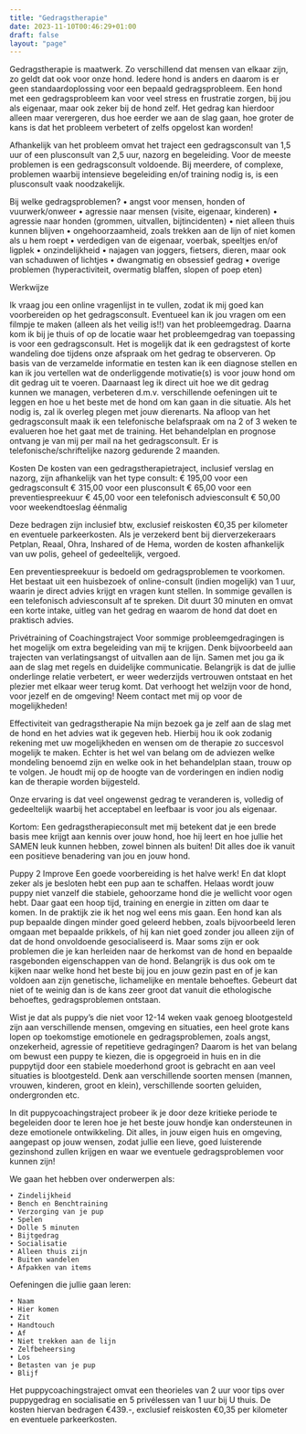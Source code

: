 ```yaml
---
title: "Gedragstherapie"
date: 2023-11-10T00:46:29+01:00
draft: false
layout: "page"
---
```


Gedragstherapie is maatwerk. Zo verschillend dat mensen van elkaar zijn, zo geldt dat ook voor onze hond. Iedere hond is anders en daarom is er geen standaardoplossing voor een bepaald gedragsprobleem. 
Een hond met een gedragsprobleem kan voor veel stress en frustratie zorgen, bij jou als eigenaar, maar ook zeker bij de hond zelf. Het gedrag kan hierdoor alleen maar verergeren, dus hoe eerder we aan de slag gaan, hoe groter de kans is dat het probleem verbetert of zelfs opgelost kan worden!

Afhankelijk van het probleem omvat het traject een gedragsconsult van 1,5 uur of een plusconsult van 2,5 uur, nazorg en begeleiding. Voor de meeste problemen is een gedragsconsult voldoende. Bij meerdere, of complexe, problemen waarbij intensieve begeleiding en/of training nodig is, is een plusconsult vaak noodzakelijk.

Bij welke gedragsproblemen?
    • angst voor mensen, honden of vuurwerk/onweer
    • agressie naar mensen (visite, eigenaar, kinderen)
    • agressie naar honden (grommen, uitvallen, bijtincidenten)
    • niet alleen thuis kunnen blijven 
    • ongehoorzaamheid, zoals trekken aan de lijn of niet komen als u hem roept
    • verdedigen van de eigenaar, voerbak, speeltjes en/of ligplek
    • onzindelijkheid
    • najagen van joggers, fietsers, dieren, maar ook van schaduwen of lichtjes 
    • dwangmatig en obsessief gedrag
    • ​overige problemen (hyperactiviteit, overmatig blaffen, slopen of poep eten)  


Werkwijze

​Ik vraag jou een online vragenlijst in te vullen, zodat ik mij goed kan voorbereiden op het gedragsconsult. Eventueel kan ik jou vragen om een filmpje te maken (alleen als het veilig is!!) van het probleemgedrag. 
Daarna kom ik bij je thuis of op de locatie waar het probleemgedrag van toepassing is voor een gedragsconsult. Het is mogelijk dat ik een gedragstest of korte wandeling doe tijdens onze afspraak om het gedrag te observeren.
Op basis van de verzamelde informatie en testen kan ik een diagnose stellen en kan ik jou vertellen wat de onderliggende motivatie(s) is voor jouw hond om dit gedrag uit te voeren.
Daarnaast leg ik direct uit hoe we dit gedrag kunnen we managen, verbeteren d.m.v. verschillende oefeningen uit te leggen en hoe u het beste met de hond om kan gaan in die situatie.
Als het nodig is, zal ik overleg plegen met jouw dierenarts.
Na afloop van het gedragsconsult maak ik een telefonische belafspraak om na 2 of 3 weken te evalueren hoe het gaat met de training. 
Het behandelplan en prognose ontvang je van mij per mail na het gedragsconsult.
Er is telefonische/schriftelijke nazorg gedurende 2 maanden.​ ​

Kosten
﻿De kosten van een gedragstherapietraject, inclusief verslag en nazorg, zijn afhankelijk van het type consult:
€ 195,00 voor een gedragsconsult
€ 315,00 voor een plusconsult
€ 65,00 voor een preventiespreekuur
€ 45,00 voor een telefonisch adviesconsult
€ 50,00 voor weekendtoeslag éénmalig

​Deze bedragen zijn inclusief btw, exclusief reiskosten €0,35 per kilometer en eventuele parkeerkosten.  ​Als je verzekerd bent bij dierverzekeraars Petplan, Reaal, Ohra, Inshared of de Hema, worden de kosten afhankelijk van uw polis, geheel of gedeeltelijk, vergoed.

Een preventiespreekuur is bedoeld om gedragsproblemen te voorkomen. Het bestaat uit een huisbezoek of online-consult (indien mogelijk)  van 1 uur, waarin je direct advies krijgt en vragen kunt stellen. In sommige gevallen is een telefonisch adviesconsult af te spreken. Dit duurt 30 minuten en omvat een korte intake, uitleg van het gedrag en waarom de hond dat doet en praktisch advies. 

Privétraining of Coachingstraject
Voor sommige probleemgedragingen is het mogelijk om extra begeleiding van mij te krijgen. Denk bijvoorbeeld aan trajecten van verlatingsangst of uitvallen aan de lijn. 
Samen met jou ga ik aan de slag met regels en duidelijke communicatie. Belangrijk is dat de jullie onderlinge relatie verbetert, er weer wederzijds vertrouwen ontstaat en het plezier met elkaar weer terug komt. Dat verhoogt het welzijn voor de hond, voor jezelf en de omgeving!
Neem contact met mij op voor de mogelijkheden!

Effectiviteit van gedragstherapie
﻿Na mijn bezoek ga je zelf aan de slag met de  hond en het advies wat ik gegeven heb. Hierbij hou ik ook zodanig rekening met uw mogelijkheden en wensen om de therapie zo succesvol mogelijk te maken. Echter is het wel van belang om de adviezen welke mondeling benoemd zijn en welke ook in het behandelplan staan, trouw op te volgen. Je houdt mij op de hoogte van de vorderingen en indien nodig kan de therapie worden bijgesteld. 

​Onze ervaring is dat veel ongewenst gedrag te veranderen is, volledig of gedeeltelijk waarbij het acceptabel en leefbaar is voor jou als eigenaar. 

Kortom:
Een gedragstherapieconsult met mij betekent dat je een brede basis mee krijgt aan kennis over jouw hond, hoe hij leert en hoe jullie het SAMEN leuk kunnen hebben, zowel binnen als buiten! Dit alles doe ik vanuit een positieve benadering van jou en jouw hond.


Puppy 2 Improve
Een goede voorbereiding is het halve werk! En dat klopt zeker als je besloten hebt een pup aan te schaffen. Helaas wordt jouw puppy niet vanzelf die stabiele, gehoorzame hond die je wellicht voor ogen hebt. Daar gaat een hoop tijd, training en energie in zitten om daar te komen.  In de praktijk zie ik het nog wel eens mis gaan. Een hond kan als pup bepaalde dingen minder goed geleerd hebben, zoals bijvoorbeeld leren omgaan met bepaalde prikkels, of hij kan niet goed zonder jou alleen zijn of dat de hond onvoldoende gesocialiseerd is. Maar soms zijn er ook problemen die je kan herleiden naar de herkomst van de hond en bepaalde rasgebonden eigenschappen van de hond.
Belangrijk is dus ook om te kijken naar welke hond het beste bij jou en jouw gezin past en of je kan voldoen aan zijn genetische, lichamelijke en mentale behoeftes. Gebeurt dat niet of te weinig dan is de kans zeer groot dat vanuit die ethologische behoeftes, gedragsproblemen ontstaan.

Wist je dat als puppy’s die niet voor 12-14 weken vaak genoeg blootgesteld zijn aan verschillende mensen, omgeving en situaties, een heel grote kans lopen op toekomstige emotionele en gedragsproblemen, zoals angst, onzekerheid, agressie of repetitieve gedragingen?
Daarom is het van belang om bewust een puppy te kiezen, die is opgegroeid in huis en in die puppytijd door een stabiele moederhond groot is gebracht en aan veel situaties is blootgesteld. Denk aan verschillende soorten mensen (mannen, vrouwen, kinderen, groot en klein), verschillende soorten geluiden, ondergronden etc. 

In dit puppycoachingstraject probeer ik je door deze kritieke periode te begeleiden door te leren hoe je het beste jouw hondje kan ondersteunen in deze emotionele ontwikkeling. 
Dit alles, in jouw eigen huis en omgeving, aangepast op jouw wensen, zodat jullie een lieve, goed luisterende gezinshond zullen krijgen en waar we eventuele gedragsproblemen voor kunnen zijn!


We gaan het hebben over onderwerpen als:

    • Zindelijkheid
    • Bench en Benchtraining
    • Verzorging van je pup
    • Spelen
    • Dolle 5 minuten
    • Bijtgedrag
    • Socialisatie
    • Alleen thuis zijn
    • Buiten wandelen
    • Afpakken van items


Oefeningen die jullie gaan leren:

    • Naam
    • Hier komen
    • Zit
    • Handtouch
    • Af
    • Niet trekken aan de lijn
    • Zelfbeheersing
    • Los
    • Betasten van je pup
    • Blijf

Het puppycoachingstraject omvat een theorieles van 2 uur voor tips over puppygedrag en socialisatie en 5 privélessen van 1 uur bij U thuis. 
De kosten hiervan bedragen €439.-, exclusief reiskosten €0,35 per kilometer en eventuele parkeerkosten.